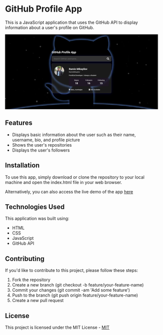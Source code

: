 # GitHub Profile App

This is a JavaScript application that uses the GitHub API to display information about a user's profile on GitHub.

![screenshot](./img/screenshot.png)

## Features

- Displays basic information about the user such as their name, username, bio, and profile picture
- Shows the user's repositories
- Displays the user's followers

## Installation

To use this app, simply download or clone the repository to your local machine and open the index.html file in your web browser.

Alternatively, you can also access the live demo of the app [here](https://rm-githhub-profile-app.netlify.app/)

## Technologies Used

This application was built using:

- HTML
- CSS
- JavaScript
- GitHub API

## Contributing

If you'd like to contribute to this project, please follow these steps:

1. Fork the repository
2. Create a new branch (git checkout -b feature/your-feature-name)
3. Commit your changes (git commit -am 'Add some feature')
4. Push to the branch (git push origin feature/your-feature-name)
5. Create a new pull request

## License

This project is licensed under the MIT License - [MIT](https://choosealicense.com/licenses/mit/)
